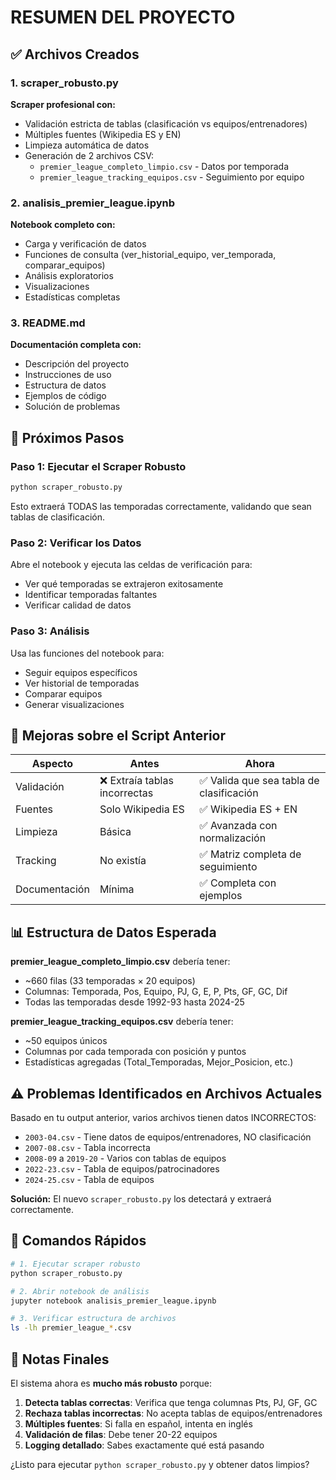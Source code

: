 # RESUMEN DEL PROYECTO

## ✅ Archivos Creados

### 1. scraper_robusto.py
**Scraper profesional con:**
- Validación estricta de tablas (clasificación vs equipos/entrenadores)
- Múltiples fuentes (Wikipedia ES y EN)
- Limpieza automática de datos
- Generación de 2 archivos CSV:
  - `premier_league_completo_limpio.csv` - Datos por temporada
  - `premier_league_tracking_equipos.csv` - Seguimiento por equipo

### 2. analisis_premier_league.ipynb
**Notebook completo con:**
- Carga y verificación de datos
- Funciones de consulta (ver_historial_equipo, ver_temporada, comparar_equipos)
- Análisis exploratorios
- Visualizaciones
- Estadísticas completas

### 3. README.md
**Documentación completa con:**
- Descripción del proyecto
- Instrucciones de uso
- Estructura de datos
- Ejemplos de código
- Solución de problemas

## 🎯 Próximos Pasos

### Paso 1: Ejecutar el Scraper Robusto
```bash
python scraper_robusto.py
```

Esto extraerá TODAS las temporadas correctamente, validando que sean tablas de clasificación.

### Paso 2: Verificar los Datos
Abre el notebook y ejecuta las celdas de verificación para:
- Ver qué temporadas se extrajeron exitosamente
- Identificar temporadas faltantes
- Verificar calidad de datos

### Paso 3: Análisis
Usa las funciones del notebook para:
- Seguir equipos específicos
- Ver historial de temporadas
- Comparar equipos
- Generar visualizaciones

## 🔧 Mejoras sobre el Script Anterior

| Aspecto | Antes | Ahora |
|---------|-------|-------|
| Validación | ❌ Extraía tablas incorrectas | ✅ Valida que sea tabla de clasificación |
| Fuentes | Solo Wikipedia ES | ✅ Wikipedia ES + EN |
| Limpieza | Básica | ✅ Avanzada con normalización |
| Tracking | No existía | ✅ Matriz completa de seguimiento |
| Documentación | Mínima | ✅ Completa con ejemplos |

## 📊 Estructura de Datos Esperada

**premier_league_completo_limpio.csv** debería tener:
- ~660 filas (33 temporadas × 20 equipos)
- Columnas: Temporada, Pos, Equipo, PJ, G, E, P, Pts, GF, GC, Dif
- Todas las temporadas desde 1992-93 hasta 2024-25

**premier_league_tracking_equipos.csv** debería tener:
- ~50 equipos únicos
- Columnas por cada temporada con posición y puntos
- Estadísticas agregadas (Total_Temporadas, Mejor_Posicion, etc.)

## ⚠️ Problemas Identificados en Archivos Actuales

Basado en tu output anterior, varios archivos tienen datos INCORRECTOS:
- `2003-04.csv` - Tiene datos de equipos/entrenadores, NO clasificación
- `2007-08.csv` - Tabla incorrecta
- `2008-09` a `2019-20` - Varios con tablas de equipos
- `2022-23.csv` - Tabla de equipos/patrocinadores
- `2024-25.csv` - Tabla de equipos

**Solución:** El nuevo `scraper_robusto.py` los detectará y extraerá correctamente.

## 🚀 Comandos Rápidos

```bash
# 1. Ejecutar scraper robusto
python scraper_robusto.py

# 2. Abrir notebook de análisis
jupyter notebook analisis_premier_league.ipynb

# 3. Verificar estructura de archivos
ls -lh premier_league_*.csv
```

## 📝 Notas Finales

El sistema ahora es **mucho más robusto** porque:

1. **Detecta tablas correctas**: Verifica que tenga columnas Pts, PJ, GF, GC
2. **Rechaza tablas incorrectas**: No acepta tablas de equipos/entrenadores
3. **Múltiples fuentes**: Si falla en español, intenta en inglés
4. **Validación de filas**: Debe tener 20-22 equipos
5. **Logging detallado**: Sabes exactamente qué está pasando

¿Listo para ejecutar `python scraper_robusto.py` y obtener datos limpios?
